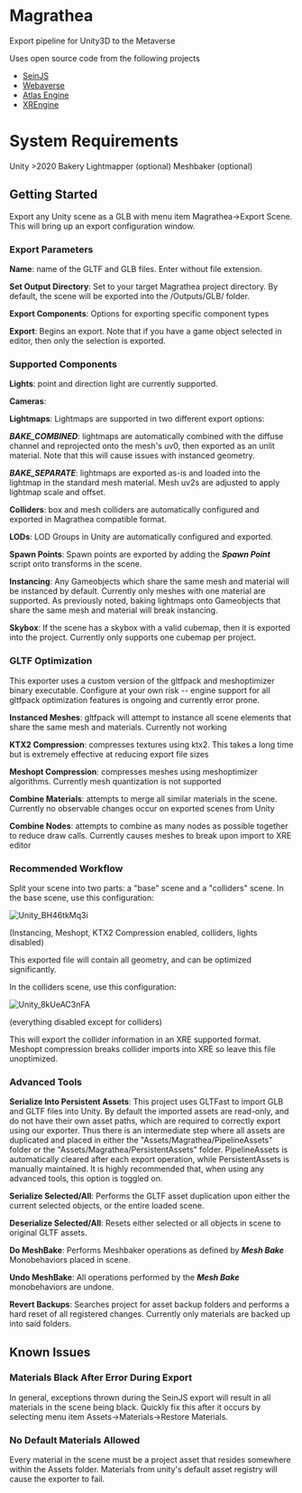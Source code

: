 # Magrathea

Export pipeline for Unity3D to the Metaverse

Uses open source code from the following projects
- [SeinJS](https://github.com/hiloteam)
- [Webaverse](https://github.com/webaverse)
- [Atlas Engine](https://github.com/atlasfoundation/atlasengine)
- [XREngine](https://github.com/xrfoundation/xrengine)

# System Requirements
Unity >2020
Bakery Lightmapper (optional)
Meshbaker (optional)

## Getting Started

Export any Unity scene as a GLB with menu item Magrathea->Export Scene. This will bring up an export configuration window. 

### Export Parameters
**Name**: name of the GLTF and GLB files. Enter without file extension.

**Set Output Directory**: Set to your target Magrathea project directory. By default, the scene will be exported into the /Outputs/GLB/ folder.

**Export Components**: Options for exporting specific component types

**Export**: Begins an export. Note that if you have a game object selected in editor, then only the selection is exported.

### Supported Components
**Lights**: point and direction light are currently supported.

**Cameras**: 

**Lightmaps**: Lightmaps are supported in two different export options:

***BAKE_COMBINED***: lightmaps are automatically combined with the diffuse channel and reprojected onto the mesh's uv0, then exported as an unlit material. Note that this will cause issues with instanced geometry.

***BAKE_SEPARATE***: lightmaps are exported as-is and loaded into the lightmap in the standard mesh material. Mesh uv2s are adjusted to apply lightmap scale and offset. 

**Colliders**: box and mesh colliders are automatically configured and exported in Magrathea compatible format.

**LODs**: LOD Groups in Unity are automatically configured and exported. 

**Spawn Points**: Spawn points are exported by adding the ***Spawn Point*** script onto transforms in the scene. 

**Instancing**: Any Gameobjects which share the same mesh and material will be instanced by default. Currently only meshes with one material are supported. As previously noted, baking lightmaps onto Gameobjects that share the same mesh and material will break instancing.

**Skybox**: If the scene has a skybox with a valid cubemap, then it is exported into the project. Currently only supports one cubemap per project.

### GLTF Optimization

This exporter uses a custom version of the gltfpack and meshoptimizer binary executable. Configure at your own risk -- engine support for all gltfpack optimization features is ongoing and currently error prone.

**Instanced Meshes**: gltfpack will attempt to instance all scene elements that share the same mesh and materials. Currently not working

**KTX2 Compression**: compresses textures using ktx2. This takes a long time but is extremely effective at reducing export file sizes

**Meshopt Compression**: compresses meshes using meshoptimizer algorithms. Currently mesh quantization is not supported

**Combine Materials**: attempts to merge all similar materials in the scene. Currently no observable changes occur on exported scenes from Unity

**Combine Nodes**: attempts to combine as many nodes as possible together to reduce draw calls. Currently causes meshes to break upon import to XRE editor

### Recommended Workflow

Split your scene into two parts: a "base" scene and a "colliders" scene. In the base scene, use this configuration:

![Unity_BH46tkMq3i](https://user-images.githubusercontent.com/94419856/157543849-b7620572-8828-4b95-ba1d-fc0973fb5b11.png)

(Instancing, Meshopt, KTX2 Compression enabled, colliders, lights disabled)

This exported file will contain all geometry, and can be optimized significantly.

In the colliders scene, use this configuration:

![Unity_8kUeAC3nFA](https://user-images.githubusercontent.com/94419856/157544345-dd1d6171-1ba9-4374-b65e-40cda6d24497.png)

(everything disabled except for colliders)

This will export the collider information in an XRE supported format. Meshopt compression breaks collider imports into XRE so leave this file unoptimized.

### Advanced Tools

**Serialize Into Persistent Assets**: This project uses GLTFast to import GLB and GLTF files into Unity. By default the imported assets are read-only, and do not have their own asset paths, which are required to correctly export using our exporter. Thus there is an intermediate step where all assets are duplicated and placed in either the "Assets/Magrathea/PipelineAssets" folder or the "Assets/Magrathea/PersistentAssets" folder. PipelineAssets is automatically cleared after each export operation, while PersistentAssets is manually maintained. It is highly recommended that, when using any advanced tools, this option is toggled on.

**Serialize Selected/All**: Performs the GLTF asset duplication upon either the current selected objects, or the entire loaded scene.

**Deserialize Selected/All**: Resets either selected or all objects in scene to original GLTF assets.

**Do MeshBake**: Performs Meshbaker operations as defined by ***Mesh Bake*** Monobehaviors placed in scene.

**Undo MeshBake**: All operations performed by the ***Mesh Bake*** monobehaviors are undone.

**Revert Backups**: Searches project for asset backup folders and performs a hard reset of all registered changes. Currently only materials are backed up into said folders.

## Known Issues

### Materials Black After Error During Export
In general, exceptions thrown during the SeinJS export will result in all materials in the scene being black. Quickly fix this after it occurs by selecting menu item Assets->Materials->Restore Materials.

### No Default Materials Allowed
Every material in the scene must be a project asset that resides somewhere within the Assets folder. Materials from unity's default asset registry will cause the exporter to fail.
